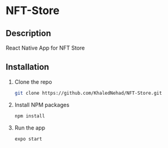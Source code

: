 # NFT-Store

## Description

React Native App for NFT Store

## Installation

1. Clone the repo
   ```sh
   git clone https://github.com/KhaledNehad/NFT-Store.git
   ```
2. Install NPM packages
   ```sh
   npm install
   ```
3. Run the app
   ```sh
   expo start
   ```
